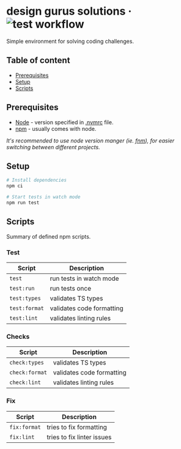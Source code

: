 # design gurus solutions &middot; ![test workflow](https://github.com/patricklizon/problem-solving-env/actions/workflows/test.yml/badge.svg?event=push)

Simple environment for solving coding challenges.

## Table of content

* [Prerequisites](#prerequisites)
* [Setup](#setup)
* [Scripts](#scripts)

## Prerequisites

* [Node](https://nodejs.org/en/) - version specified in [.nvmrc](/.nvmrc) file.
* [npm](https://www.npmjs.com/) - usually comes with node.

_It's recommended to use node version manger (ie. [fnm](https://github.com/Schniz/fnm)), for easier switching between different projects._

## Setup

```sh
# Install dependencies
npm ci

# Start tests in watch mode
npm run test
```

## Scripts

Summary of defined npm scripts.

### Test

| Script          | Description                   |
| --------------- | ----------------------------- |
| `test`          | run tests in watch mode       |
| `test:run`      | run tests once                |
| `test:types`    | validates TS types            |
| `test:format`   | validates code formatting     |
| `test:lint`     | validates linting rules       |

### Checks

| Script          | Description                   |
| --------------- | ----------------------------- |
| `check:types`    | validates TS types            |
| `check:format`   | validates code formatting     |
| `check:lint`     | validates linting rules       |

### Fix

| Script       | Description                |
| ------------ | -------------------------- |
| `fix:format` | tries to fix formatting    |
| `fix:lint`   | tries to fix linter issues |
